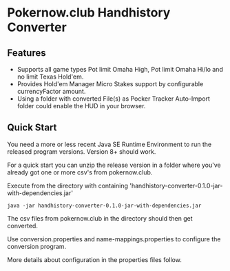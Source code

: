 Pokernow.club Handhistory Converter
===================================

Features
--------
* Supports all game types Pot limit Omaha High, Pot limit Omaha Hi/lo and no limit Texas Hold'em.
* Provides Hold'em Manager Micro Stakes support by configurable currencyFactor amount.
* Using a folder with converted File(s) as Pocker Tracker Auto-Import folder could enable the HUD in your browser.  

Quick Start
-----------
You need a more or less recent Java SE Runtime Environment to run the released program versions. Version 8+ should work.

For a quick start you can unzip the release version in a folder where you've already got one or more csv's from pokernow.club.

Execute from the directory with containing 'handhistory-converter-0.1.0-jar-with-dependencies.jar'

```
java -jar handhistory-converter-0.1.0-jar-with-dependencies.jar
```

The csv files from pokernow.club in the directory should then get converted.

Use conversion.properties and name-mappings.properties to configure the conversion program.

More details about configuration in the properties files follow.